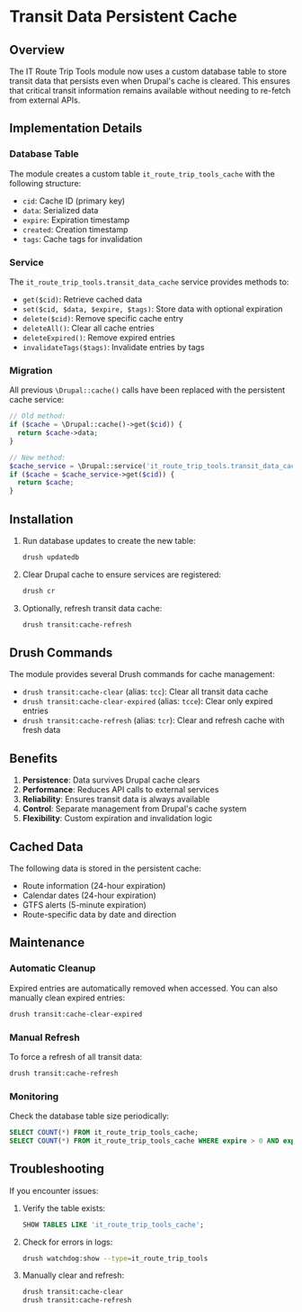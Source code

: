 # Transit Data Persistent Cache

## Overview

The IT Route Trip Tools module now uses a custom database table to store transit data that persists even when Drupal's cache is cleared. This ensures that critical transit information remains available without needing to re-fetch from external APIs.

## Implementation Details

### Database Table

The module creates a custom table `it_route_trip_tools_cache` with the following structure:
- `cid`: Cache ID (primary key)
- `data`: Serialized data
- `expire`: Expiration timestamp
- `created`: Creation timestamp
- `tags`: Cache tags for invalidation

### Service

The `it_route_trip_tools.transit_data_cache` service provides methods to:
- `get($cid)`: Retrieve cached data
- `set($cid, $data, $expire, $tags)`: Store data with optional expiration
- `delete($cid)`: Remove specific cache entry
- `deleteAll()`: Clear all cache entries
- `deleteExpired()`: Remove expired entries
- `invalidateTags($tags)`: Invalidate entries by tags

### Migration

All previous `\Drupal::cache()` calls have been replaced with the persistent cache service:

```php
// Old method:
if ($cache = \Drupal::cache()->get($cid)) {
  return $cache->data;
}

// New method:
$cache_service = \Drupal::service('it_route_trip_tools.transit_data_cache');
if ($cache = $cache_service->get($cid)) {
  return $cache;
}
```

## Installation

1. Run database updates to create the new table:
   ```bash
   drush updatedb
   ```

2. Clear Drupal cache to ensure services are registered:
   ```bash
   drush cr
   ```

3. Optionally, refresh transit data cache:
   ```bash
   drush transit:cache-refresh
   ```

## Drush Commands

The module provides several Drush commands for cache management:

- `drush transit:cache-clear` (alias: `tcc`): Clear all transit data cache
- `drush transit:cache-clear-expired` (alias: `tcce`): Clear only expired entries
- `drush transit:cache-refresh` (alias: `tcr`): Clear and refresh cache with fresh data

## Benefits

1. **Persistence**: Data survives Drupal cache clears
2. **Performance**: Reduces API calls to external services
3. **Reliability**: Ensures transit data is always available
4. **Control**: Separate management from Drupal's cache system
5. **Flexibility**: Custom expiration and invalidation logic

## Cached Data

The following data is stored in the persistent cache:
- Route information (24-hour expiration)
- Calendar dates (24-hour expiration)
- GTFS alerts (5-minute expiration)
- Route-specific data by date and direction

## Maintenance

### Automatic Cleanup
Expired entries are automatically removed when accessed. You can also manually clean expired entries:
```bash
drush transit:cache-clear-expired
```

### Manual Refresh
To force a refresh of all transit data:
```bash
drush transit:cache-refresh
```

### Monitoring
Check the database table size periodically:
```sql
SELECT COUNT(*) FROM it_route_trip_tools_cache;
SELECT COUNT(*) FROM it_route_trip_tools_cache WHERE expire > 0 AND expire < UNIX_TIMESTAMP();
```

## Troubleshooting

If you encounter issues:

1. Verify the table exists:
   ```sql
   SHOW TABLES LIKE 'it_route_trip_tools_cache';
   ```

2. Check for errors in logs:
   ```bash
   drush watchdog:show --type=it_route_trip_tools
   ```

3. Manually clear and refresh:
   ```bash
   drush transit:cache-clear
   drush transit:cache-refresh
